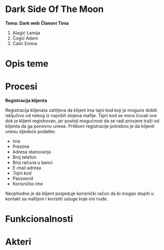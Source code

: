 # Dark Side Of The Moon

**Tema: Dark web**
**Članovi Tima**

1. Alagić Lamija  
2. Čogić Adem  
3. Ćatić Emina

# Opis teme

# Procesi 

**Registracija klijenta**

Registracija klijenata zahtjeva da klijent ima tajni kod koji je moguće dobiti isključivo od nekog iz najviših slojeva mafije. Tajni kod se mora čuvati sve dok je klijent registrovan, jer postoji mogućnost da se radi provjere traži od klijenta da ga ponovno unese. 
Prilikom registracije potrebno je da klijenti unesu sljedeće podatke:
 - Ime
 - Prezime
 - Adresa stanovanja
 - Broj telefon
 - Broj računa u banci
 - E-mail adresa
 - _Tajni kod_
 - Password 
 - Korisničko ime
 
 Neophodno je da klijent posjeduje korisnički račun da bi mogao stupiti u kontakt sa mafijom i koristiti usluge koje oni nude. 



# Funkcionalnosti

# Akteri

